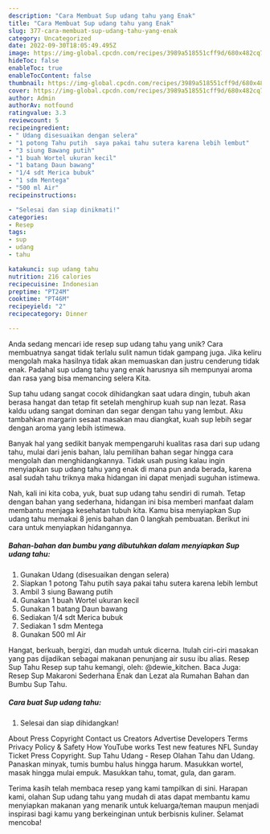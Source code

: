 ```yaml
---
description: "Cara Membuat Sup udang tahu yang Enak"
title: "Cara Membuat Sup udang tahu yang Enak"
slug: 377-cara-membuat-sup-udang-tahu-yang-enak
category: Uncategorized
date: 2022-09-30T18:05:49.495Z
image: https://img-global.cpcdn.com/recipes/3989a518551cff9d/680x482cq70/sup-udang-tahu-foto-resep-utama.jpg
hideToc: false
enableToc: true
enableTocContent: false
thumbnail: https://img-global.cpcdn.com/recipes/3989a518551cff9d/680x482cq70/sup-udang-tahu-foto-resep-utama.jpg
cover: https://img-global.cpcdn.com/recipes/3989a518551cff9d/680x482cq70/sup-udang-tahu-foto-resep-utama.jpg
author: Admin
authorAv: notfound
ratingvalue: 3.3
reviewcount: 5
recipeingredient:
- " Udang disesuaikan dengan selera"
- "1 potong Tahu putih  saya pakai tahu sutera karena lebih lembut"
- "3 siung Bawang putih"
- "1 buah Wortel ukuran kecil"
- "1 batang Daun bawang"
- "1/4 sdt Merica bubuk"
- "1 sdm Mentega"
- "500 ml Air"
recipeinstructions:

- "Selesai dan siap dinikmati!"
categories:
- Resep
tags:
- sup
- udang
- tahu

katakunci: sup udang tahu 
nutrition: 216 calories
recipecuisine: Indonesian
preptime: "PT24M"
cooktime: "PT46M"
recipeyield: "2"
recipecategory: Dinner

---
```





Anda sedang mencari ide resep sup udang tahu yang unik? Cara membuatnya sangat tidak terlalu sulit namun tidak gampang juga. Jika keliru mengolah maka hasilnya tidak akan memuaskan dan justru cenderung tidak enak. Padahal sup udang tahu yang enak harusnya sih mempunyai aroma dan rasa yang bisa memancing selera Kita.





Sup tahu udang sangat cocok dihidangkan saat udara dingin, tubuh akan berasa hangat dan tetap fit setelah menghirup kuah sup nan lezat. Rasa kaldu udang sangat dominan dan segar dengan tahu yang lembut. Aku tambahkan margarin sesaat masakan mau diangkat, kuah sup lebih segar dengan aroma yang lebih istimewa.

Banyak hal yang sedikit banyak mempengaruhi kualitas rasa dari sup udang tahu, mulai dari jenis bahan, lalu pemilihan bahan segar hingga cara mengolah dan menghidangkannya. Tidak usah pusing kalau ingin menyiapkan sup udang tahu yang enak di mana pun anda berada, karena asal sudah tahu triknya maka hidangan ini dapat menjadi suguhan istimewa.






Nah, kali ini kita coba, yuk, buat sup udang tahu sendiri di rumah. Tetap dengan bahan yang sederhana, hidangan ini bisa memberi manfaat dalam membantu menjaga kesehatan tubuh kita. Kamu bisa menyiapkan Sup udang tahu memakai 8 jenis bahan dan 0 langkah pembuatan. Berikut ini cara untuk menyiapkan hidangannya.

<!--inarticleads1-->

##### Bahan-bahan dan bumbu yang dibutuhkan dalam menyiapkan Sup udang tahu:

1. Gunakan  Udang (disesuaikan dengan selera)
1. Siapkan 1 potong Tahu putih  saya pakai tahu sutera karena lebih lembut
1. Ambil 3 siung Bawang putih
1. Gunakan 1 buah Wortel ukuran kecil
1. Gunakan 1 batang Daun bawang
1. Sediakan 1/4 sdt Merica bubuk
1. Sediakan 1 sdm Mentega
1. Gunakan 500 ml Air


Hangat, berkuah, bergizi, dan mudah untuk dicerna. Itulah ciri-ciri masakan yang pas dijadikan sebagai makanan penunjang air susu ibu alias. Resep Sup Tahu Resep sup tahu kemangi, oleh: @dewie_kitchen. Baca Juga: Resep Sup Makaroni Sederhana Enak dan Lezat ala Rumahan Bahan dan Bumbu Sup Tahu. 

<!--inarticleads2-->

##### Cara buat Sup udang tahu:


1. Selesai dan siap dihidangkan!

About Press Copyright Contact us Creators Advertise Developers Terms Privacy Policy &amp; Safety How YouTube works Test new features NFL Sunday Ticket Press Copyright. Sup Tahu Udang - Resep Olahan Tahu dan Udang. Panaskan minyak, tumis bumbu halus hingga harum. Masukkan wortel, masak hingga mulai empuk. Masukkan tahu, tomat, gula, dan garam. 

Terima kasih telah membaca resep yang kami tampilkan di sini. Harapan kami, olahan Sup udang tahu yang mudah di atas dapat membantu kamu menyiapkan makanan yang menarik untuk keluarga/teman maupun menjadi inspirasi bagi kamu yang berkeinginan untuk berbisnis kuliner. Selamat mencoba!
